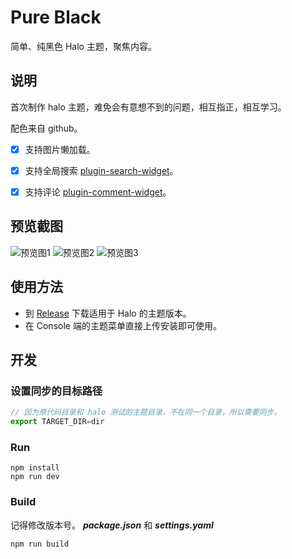 # Pure Black

简单、纯黑色 Halo 主题，聚焦内容。

## 说明

首次制作 halo 主题，难免会有意想不到的问题，相互指正，相互学习。

配色来自 github。

- [x] 支持图片懒加载。
- [x] 支持全局搜索 [plugin-search-widget](https://github.com/halo-sigs/plugin-search-widget)。
- [x] 支持评论 [plugin-comment-widget](https://github.com/halo-dev/plugin-comment-widget)。


## 预览截图
![预览图1](https://p0.meituan.net/travelcube/a4b03341f3495068b1f8bbbf47c9cf6b550633.png)
![预览图2](https://s3plus.meituan.net/csc-apply-file-web/prod/2019-01-03/WX20231101-143027%402x.png)
![预览图3](https://s3plus.meituan.net/csc-apply-file-web/prod/2019-01-03/WX20231101-143222.png)

## 使用方法

* 到 [Release](https://github.com/xbf321/halo-theme-pure-black/releases) 下载适用于 Halo 的主题版本。
* 在 Console 端的主题菜单直接上传安装即可使用。

## 开发

### 设置同步的目标路径
```js
// 因为原代码目录和 halo 测试的主题目录，不在同一个目录，所以需要同步。
export TARGET_DIR=dir

```

### Run

```
npm install
npm run dev
```

### Build

记得修改版本号。 ***package.json*** 和 ***settings.yaml***

```js
npm run build
```